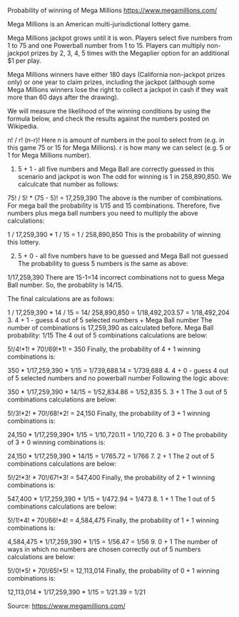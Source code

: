 Probability of winning of Mega Millions https://www.megamillions.com/

Mega Millions is an American multi-jurisdictional lottery game.

Mega Millions jackpot grows until it is won. Players select five numbers from 1 to 75 and one Powerball number from 1 to 15. Players can multiply non-jackpot prizes by 2, 3, 4, 5 times with the Megaplier option for an additional $1 per play.

Mega Millions winners have either 180 days (California non-jackpot prizes only) or one year to claim prizes, including the jackpot (although some Mega Millions winners lose the right to collect a jackpot in cash if they wait more than 60 days after the drawing).


We will measure the likelihood of the winning conditions by using the formula below, and check the results against the numbers posted on Wikipedia.

n! / r! (n-r)!
Here n is amount of numbers in the pool to select from (e.g. in this game 75 or 15 for Mega Millions). r is how many we can select (e.g. 5 or 1 for Mega Millions number).

1. 5 + 1 - all five numbers and Mega Ball are correctly guessed in this scenario and jackpot is won
The odd for winning is 1 in 258,890,850. We calculcate that number as follows:

75! / 5! * (75 - 5)! = 17,259,390
The above is the number of combinations. For mega ball the probability is 1/15 and 15 combinations.
Therefore, five numbers plus mega ball numbers you need to multiply the above calculations:

1 / 17,259,390 * 1 / 15 = 1 / 258,890,850
This is the probability of winning this lottery.

2. 5 + 0 - all five numbers have to be guessed and Mega Ball not guessed
The probability to guess 5 numbers is the same as above:

1/17,259,390
There are 15-1=14 incorrect combinations not to guess Mega Ball number. So, the probablity is 14/15.

The final calculations are as follows:

1 / 17,259,390 * 14 / 15 = 14/ 258,890,850 = 1/18,492,203.57 = 1/18,492,204
3. 4 + 1 - guess 4 out of 5 selected numbers + Mega Ball number
The number of combinations is 17,259,390 as calculated before. Mega Ball probability: 1/15 The 4 out of 5 combinations calculations are below:

5!/4!*1! * 70!/69!*1! = 350
Finally, the probability of 4 + 1 winning combinations is:

350 * 1/17,259,390 * 1/15 = 1/739,688.14 = 1/739,688
4. 4 + 0 - guess 4 out of 5 selected numbers and no powerball number
Following the logic above:

350 * 1/17,259,390 * 14/15 = 1/52,834.86 = 1/52,835 
5. 3 + 1
The 3 out of 5 combinations calculations are below:

5!/3!*2! * 70!/68!*2! = 24,150
Finally, the probability of 3 + 1 winning combinations is:

24,150 * 1/17,259,390* 1/15 = 1/10,720.11 = 1/10,720
6. 3 + 0
The probability of 3 + 0 winning combinations is:

24,150 * 1/17,259,390 * 14/15 = 1/765.72 = 1/766
7. 2 + 1
The 2 out of 5 combinations calculations are below:

5!/2!*3! * 70!/67!*3! = 547,400
Finally, the probability of 2 + 1 winning combinations is:

547,400 * 1/17,259,390 * 1/15 = 1/472.94 = 1/473
8. 1 + 1
The 1 out of 5 combinations calculations are below:

5!/1!*4! * 70!/66!*4! = 4,584,475
Finally, the probability of 1 + 1 winning combinations is:

4,584,475 * 1/17,259,390 * 1/15 = 1/56.47 = 1/56
9. 0 + 1
The number of ways in which no numbers are chosen correctly out of 5 numbers calculations are below:

5!/0!*5! * 70!/65!*5! = 12,113,014
Finally, the probability of 0 + 1 winning combinations is:

12,113,014 * 1/17,259,390 * 1/15 = 1/21.39 = 1/21

Source:
https://www.megamillions.com/
